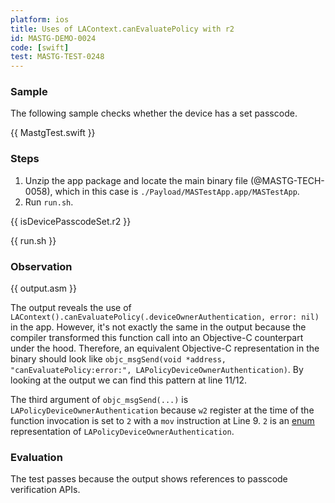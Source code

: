 ```yaml
---
platform: ios
title: Uses of LAContext.canEvaluatePolicy with r2
id: MASTG-DEMO-0024
code: [swift]
test: MASTG-TEST-0248
---
```


### Sample

The following sample checks whether the device has a set passcode.

{{ MastgTest.swift }}

### Steps

1. Unzip the app package and locate the main binary file (@MASTG-TECH-0058), which in this case is `./Payload/MASTestApp.app/MASTestApp`.
2. Run `run.sh`.

{{ isDevicePasscodeSet.r2 }}

{{ run.sh }}

### Observation

{{ output.asm }}

The output reveals the use of `LAContext().canEvaluatePolicy(.deviceOwnerAuthentication, error: nil)` in the app. However, it's not exactly the same in the output because the compiler transformed this function call into an Objective-C counterpart under the hood. Therefore, an equivalent Objective-C representation in the binary should look like `objc_msgSend(void *address, "canEvaluatePolicy:error:", LAPolicyDeviceOwnerAuthentication)`. By looking at the output we can find this pattern at line 11/12.

The third argument of `objc_msgSend(...)` is `LAPolicyDeviceOwnerAuthentication` because `w2` register at the time of the function invocation is set to `2` with a `mov` instruction at Line 9. `2` is an [enum](https://developer.apple.com/documentation/localauthentication/lapolicy?language=objc) representation of `LAPolicyDeviceOwnerAuthentication`.

### Evaluation

The test passes because the output shows references to passcode verification APIs.
